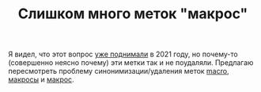 ﻿---
title: "Слишком много меток &quot;макрос&quot;"
se.owner.user_id: 559342
se.owner.display_name: "Глеб"
se.owner.link: "https://ru.meta.stackoverflow.com/users/559342/%d0%93%d0%bb%d0%b5%d0%b1"
se.link: "https://ru.meta.stackoverflow.com/questions/12840/%d0%a1%d0%bb%d0%b8%d1%88%d0%ba%d0%be%d0%bc-%d0%bc%d0%bd%d0%be%d0%b3%d0%be-%d0%bc%d0%b5%d1%82%d0%be%d0%ba-%d0%bc%d0%b0%d0%ba%d1%80%d0%be%d1%81"
se.question_id: 12840
se.post_type: question
---
<p>Я видел, что этот вопрос <a href="https://ru.meta.stackoverflow.com/questions/8695/%D0%A1%D0%B8%D0%BD%D0%BE%D0%BD%D0%B8%D0%BC%D0%B8%D0%B7%D0%B8%D1%80%D0%BE%D0%B2%D0%B0%D1%82%D1%8C-%D0%BC%D0%B0%D0%BA%D1%80%D0%BE%D1%81%D1%8B">уже поднимали</a> в 2021 году, но почему-то (совершенно неясно почему) эти метки так и не поудаляли. Предлагаю пересмотреть проблему синонимизации/удаления меток <a href="https://ru.stackoverflow.com/questions/tagged/macro" class="post-tag" title="показать вопросы с меткой [macro]" aria-label="показать вопросы с меткой [macro]" rel="tag" aria-labelledby="tag-macro-tooltip-container">macro</a>, <a href="https://ru.stackoverflow.com/questions/tagged/%d0%bc%d0%b0%d0%ba%d1%80%d0%be%d1%81%d1%8b" class="post-tag" title="показать вопросы с меткой [макросы]" aria-label="показать вопросы с меткой [макросы]" rel="tag" aria-labelledby="tag-макросы-tooltip-container">макросы</a> и <a href="https://ru.stackoverflow.com/questions/tagged/%d0%bc%d0%b0%d0%ba%d1%80%d0%be%d1%81" class="post-tag" title="показать вопросы с меткой [макрос]" aria-label="показать вопросы с меткой [макрос]" rel="tag" aria-labelledby="tag-макрос-tooltip-container">макрос</a>.</p>
